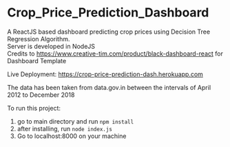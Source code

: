 # Crop_Price_Prediction_Dashboard
A ReactJS based dashboard predicting crop prices using Decision Tree Regression Algorithm.<br>
Server is developed in NodeJS <br>
Credits to https://www.creative-tim.com/product/black-dashboard-react for Dashboard Template <br>

Live Deployment: https://crop-price-prediction-dash.herokuapp.com

The data has been taken from data.gov.in between the intervals of April 2012 to December 2018

To run this project:
1. go to main directory and run ```npm install```
2. after installing, run ```node index.js```
3. Go to localhost:8000 on your machine
